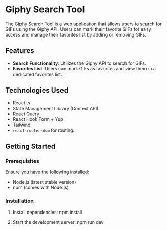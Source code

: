 # Giphy Search Tool

The Giphy Search Tool is a web application that allows users to search for GIFs using the Giphy API. Users can mark their favorite GIFs for easy access and manage their favorites list by adding or removing GIFs.

## Features

- **Search Functionality**: Utilizes the Giphy API to search for GIFs.
- **Favorites List**: Users can mark GIFs as favorites and view them in a dedicated favorites list.


## Technologies Used

- React.ts
- State Management Library (Context API)
- React Query
- React Hook Form + Yup
- Tailwind
- `react-router-dom` for routing.

## Getting Started

### Prerequisites

Ensure you have the following installed:
- Node.js (latest stable version)
- npm (comes with Node.js)

### Installation

1. Install dependencies:
npm install

2. Start the development server:
npm run dev

